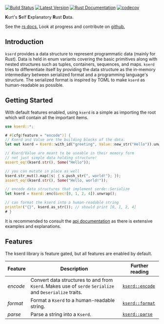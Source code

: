 [![Build Status](https://github.com/kurtlawrence/kserd/workflows/Rust/badge.svg)](https://github.com/kurtlawrence/kserd/actions)
[![Latest Version](https://img.shields.io/crates/v/kserd.svg)](https://crates.io/crates/kserd)
[![Rust Documentation](https://img.shields.io/badge/api-rustdoc-blue.svg)](https://docs.rs/kserd)
[![codecov](https://codecov.io/gh/kurtlawrence/kserd/branch/master/graph/badge.svg)](https://codecov.io/gh/kurtlawrence/kserd)

**K**urt's **S**elf **E**xplanatory **R**ust **D**ata.

See the [rs docs.](https://docs.rs/kserd/)
Look at progress and contribute on [github.](https://github.com/kurtlawrence/kserd)

## Introduction
`kserd` provides a data structure to represent programmatic data (mainly for Rust). Data is held in
enum variants covering the basic primitives along with nested structures such as tuples,
containers, sequences, and maps. `kserd` tries to differentiate itself by providing the data
structure as the in-memory intermediary between serialized format and a programming language's
structure. The serialized format is inspired by TOML to make `kserd` as human-readable as possible.

## Getting Started
With default features enabled, using `kserd` is a simple as importing the root which will contain
all the important items.

```rust
use kserd::*;

# #[cfg(feature = "encode")] {
// Kserd and Value are the building blocks of the data.
let mut kserd = Kserd::with_id("greeting", Value::new_str("Hello")).unwrap();

// Kserd/Value are meant to be useable in their memory form
// not just simple data holding structure!
assert_eq!(kserd.str(), Some("Hello"));

// you can mutate in place as well
kserd.str_mut().map(|s| { s.push_str(", world!"); });
assert_eq!(kserd.str(), Some("Hello, world!"));

// encode data structures that implement serde::Serialize
let kserd = Kserd::enc(&vec![0, 1, 2, 4]).unwrap();

// can format the kserd into a human-readable string
println!("{}", kserd.as_str()); // should print [0, 1, 2, 4]
# }
```

It is recommended to consult the [api documentation](crate) as there is extensive examples and
explanations.

## Features

The kserd library is feature gated, but all features are enabled by default.

| Feature  | Description | Further reading |
| -------- | ----------- | --------------- |
| _encode_ | Convert data structures to and from `Kserd`. Makes use of `serde` `Serialize` and `Deserialize` traits. | [`kserd::encode`](crate::encode) |
| _format_ | Format a `Kserd` to a human-readable string. | [`kserd::format`](crate::fmt) |
| _parse_  | Parse a string into a `Kserd`. | [`kserd::parse`](crate::parse) |
